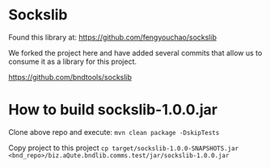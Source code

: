 # Sockslib

Found this library at: https://github.com/fengyouchao/sockslib

We forked the project here and have added several commits that allow us to
consume it as a library for this project.

https://github.com/bndtools/sockslib

# How to build sockslib-1.0.0.jar

Clone above repo and execute:
```mvn clean package -DskipTests```

Copy project to this project
```cp target/sockslib-1.0.0-SNAPSHOTS.jar <bnd_repo>/biz.aQute.bndlib.comms.test/jar/sockslib-1.0.0.jar```